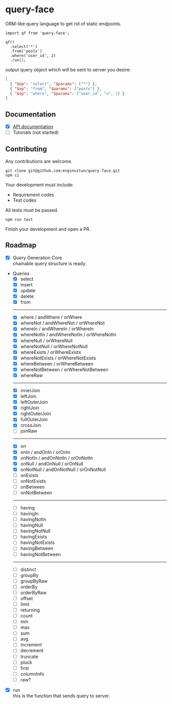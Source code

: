 # query-face

ORM-like query language to get rid of static endpoints.

```
import qf from 'query-face';

qf()
  .select('*')
  .from('posts')
  .where('user_id', 2)
  .run();
```
output query object which will be sent to server you desire:
```json
[
  { "$op": "select", "$params": ["*"] },
  { "$op": "from", "$params": ["posts"] },
  { "$op": "where", "$params": ["user_id", "=", 2] }
]
```

## Documentation

  - [x] [API documentation](https://enginustun.github.io/query-face/)
  - [ ] Tutorials (not started)

## Contributing

Any contributions are welcome.

```
git clone git@github.com:enginustun/query-face.git
npm ci
```

Your development must include:

- Requirement codes
- Test codes

All tests must be passed.

```
npm run test
```

Finish your development and open a PR.

## Roadmap

- [x] Query Generation Core  
chainable query structure is ready.
- Queries
  - [x] select
  - [x] insert
  - [x] update
  - [x] delete
  - [x] from
  -----------------------------------------------
  - [x] where / andWhere / orWhere
  - [x] whereNot / andWhereNot / orWhereNot
  - [x] whereIn / andWhereIn / orWhereIn
  - [x] whereNotIn / andWhereNotIn / orWhereNotIn
  - [x] whereNull / orWhereNull
  - [x] whereNotNull / orWhereNotNull
  - [x] whereExists / orWhereExists
  - [x] whereNotExists / orWhereNotExists
  - [x] whereBetween / orWhereBetween
  - [x] whereNotBetween / orWhereNotBetween
  - [x] whereRaw
  -----------------------------------------------
  - [x] innerJoin
  - [x] leftJoin
  - [x] leftOuterJoin
  - [x] rightJoin
  - [x] rightOuterJoin
  - [x] fullOuterJoin
  - [x] crossJoin
  - [ ] joinRaw
  -----------------------------------------------
  - [x] on
  - [x] onIn / andOnIn / orOnIn
  - [x] onNotIn / andOnNotIn / orOnNotIn
  - [x] onNull / andOnNull / orOnNull
  - [x] onNotNull / andOnNotNull / orOnNotNull
  - [ ] onExists
  - [ ] onNotExists
  - [ ] onBetween
  - [ ] onNotBetween
  -----------------------------------------------
  - [ ] having
  - [ ] havingIn
  - [ ] havingNotIn
  - [ ] havingNull
  - [ ] havingNotNull
  - [ ] havingExists
  - [ ] havingNotExists
  - [ ] havingBetween
  - [ ] havingNotBetween
  -----------------------------------------------
  - [ ] distinct
  - [ ] groupBy
  - [ ] groupByRaw
  - [ ] orderBy
  - [ ] orderByRaw
  - [ ] offset
  - [ ] limit
  - [ ] returning
  - [ ] count
  - [ ] min
  - [ ] max
  - [ ] sum
  - [ ] avg
  - [ ] increment
  - [ ] decrement
  - [ ] truncate
  - [ ] pluck
  - [ ] first
  - [ ] columnInfo
  - [ ] raw?
- [x] run  
this is the function that sends query to server.
